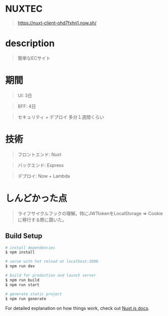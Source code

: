 # NUXTEC

> https://nuxt-client-ohd7fxhn1.now.sh/

# description

> 簡単なECサイト

# 期間
> UI: 3日

> BFF: 4日

> セキュリティ + デプロイ 多分１週間くらい

# 技術
> フロントエンド: Nuxt

> バックエンド: Express

> デプロイ: Now + Lambda

# しんどかった点
> ライフサイクルフックの理解。特にJWTtokenをLocalStorage => Cookieに移行する際に躓いた。

## Build Setup

```bash
# install dependencies
$ npm install

# serve with hot reload at localhost:3000
$ npm run dev

# build for production and launch server
$ npm run build
$ npm run start

# generate static project
$ npm run generate
```

For detailed explanation on how things work, check out [Nuxt.js docs](https://nuxtjs.org).
